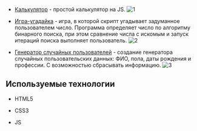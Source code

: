 - [Калькулятор](https://git-morozova.github.io/SF_php/bjs/07_Number_and_string/) - простой калькулятор на JS.
  ![1](https://github.com/git-morozova/SF_php/assets/153770811/fba14eb1-e383-4ab8-b243-148ec8a6bb9c)

  
- [Игра-угадайка](https://git-morozova.github.io/SF_php/bjs/08_if_else/) - игра, в которой скрипт угадывает задуманное пользователем число. Программа определяет число по алгоритму бинарного поиска, при этом сравнение числа с искомым и запуск итераций поиска выполняет пользователь.
  ![2](https://github.com/git-morozova/SF_php/assets/153770811/0f277e69-e74a-498f-a93b-ceca9273b6e0)


- [Генератор случайных пользователей](https://git-morozova.github.io/SF_php/bjs/10_function_object/) - создание генератора случайных пользовательских данных: ФИО, пола, даты рождения и профессии. С возможностью сбрасывать информацию.
![3](https://github.com/git-morozova/SF_php/assets/153770811/fa552264-7f51-48ed-86c1-7ef9e951877b)


## Используемые технологии

* HTML5

* CSS3

* JS
